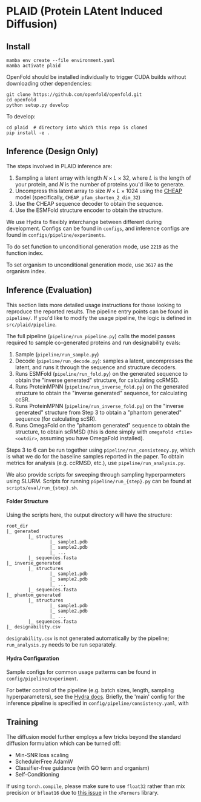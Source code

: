 # PLAID (Protein LAtent Induced Diffusion)


## Install
```
mamba env create --file environment.yaml
mamba activate plaid
```

OpenFold should be installed individually to trigger CUDA builds without downloading other dependencies:

```
git clone https://github.com/openfold/openfold.git
cd openfold
python setup.py develop
```


To develop:

```
cd plaid  # directory into which this repo is cloned
pip install -e .
```

## Inference (Design Only)

The steps involved in PLAID inference are:
1. Sampling a latent array with length $N \times L \times 32$, where $L$ is the length of your protein, and $N$ is the number of proteins you'd like to generate.
2. Uncompress this latent array to size $N \times L \times 1024$ using the [CHEAP](https://github.com/amyxlu/cheap-proteins/tree/main) model (specifically,  `CHEAP_pfam_shorten_2_dim_32`)
3. Use the CHEAP sequence decoder to obtain the sequence.
4. Use the ESMFold structure encoder to obtain the structure.

We use Hydra to flexibly interchange between different during development. Configs can be found in `configs`, and inference configs are found in `configs/pipeline/experiments`.

To do set function to unconditional generation mode, use `2219` as the function index.

To set organism to unconditional generation mode, use `3617` as the organism index.

## Inference (Evaluation)

This section lists more detailed usage instructions for those looking to reproduce the reported results. The pipeline entry points can be found in `pipeline/`. If you'd like to modify the usage pipeline, the logic is defined in `src/plaid/pipeline`.

The full pipeline (`pipeline/run_pipeline.py`) calls the model passes required to sample co-generated proteins and run designability evals:
1. Sample (`pipeline/run_sample.py`)
2. Decode (`pipeline/run_decode.py`): samples a latent, uncompresses the latent, and runs it through the sequence and structure decoders.
3. Runs ESMFold (`pipeline/run_fold.py`) on the generated sequence to obtain the "inverse generated" structure, for calculating ccRMSD.
4. Runs ProteinMPNN (`pipeline/run_inverse_fold.py`) on the generated structure to obtain the "inverse generated" sequence, for calculating ccSR.
5. Runs ProteinMPNN (`pipeline/run_inverse_fold.py`) on the "inverse generated" structure from Step 3 to obtain a "phantom generated" sequence (for calculating scSR).
6. Runs OmegaFold on the "phantom generated" sequence to obtain the structure, to obtain scRMSD (this is done simply with `omegafold <file> <outdir>`, assuming you have OmegaFold installed).

Steps 3 to 6 can be run together using `pipeline/run_consistency.py`, which is what we do for the baseline samples reported in the paper. To obtain metrics for analysis (e.g. ccRMSD, etc.), use `pipeline/run_analysis.py`.

We also provide scripts for sweeping through sampling hyperparmeters using SLURM. Scripts for running `pipeline/run_{step}.py` can be found at `scripts/eval/run_{step}.sh`.

#### Folder Structure
Using the scripts here, the output directory will have the structure:

```
root_dir
|_ generated
		|_ structures
				|_ sample1.pdb
				|_ sample2.pdb
                |_ ...
		|_ sequences.fasta
|_ inverse_generated
		|_ structures
				|_ sample1.pdb
				|_ sample2.pdb
                |_ ...
		|_ sequences.fasta
|_ phantom_generated
		|_ structures
				|_ sample1.pdb
				|_ sample2.pdb
                |_ ...
		|_ sequences.fasta
|_ designability.csv
```

`designability.csv` is not generated automatically by the pipeline; `run_analysis.py` needs to be run separately.

#### Hydra Configuration

Sample configs for common usage patterns can be found in `config/pipeline/experiment`.

For better control of the pipeline (e.g. batch sizes, length, sampling hyperparameters), see the [Hydra docs](https://hydra.cc/docs/intro/). Briefly, the 'main' config for the inference pipeline is specified in `config/pipeline/consistency.yaml`, with 


## Training
The diffusion model further employs a few tricks beyond the standard diffusion formulation which can be turned off:

* Min-SNR loss scaling
* SchedulerFree AdamW
* Classifier-free guidance (with GO term and organism)
* Self-Conditioning

If using `torch.compile`, please make sure to use `float32` rather than mix precision or `bfloat16` due to [this issue](https://github.com/facebookresearch/xformers/issues/920) in the `xFormers` library.